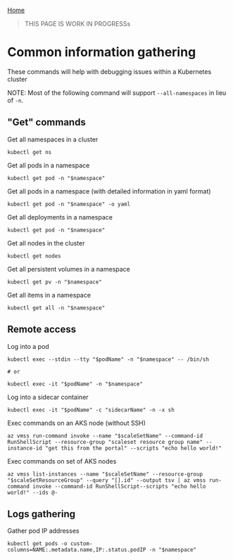 <!--
Markdown guide: https://github.github.com/gfm/
-->

[Home](../index.md)

> THIS PAGE IS WORK IN PROGRESSs

# Common information gathering

These commands will help with debugging issues within a Kubernetes cluster

NOTE: Most of the following command will  support `--all-namespaces` in lieu of `-n`.

## "Get" commands

Get all namespaces in a cluster

```shell
kubectl get ns
```

Get all pods in a namespace

```shell
kubectl get pod -n "$namespace"
```

Get all pods in a namespace (with detailed information in yaml format)

```shell
kubectl get pod -n "$namespace" -o yaml
```

Get all deployments in a namespace
```shell
kubectl get pod -n "$namespace"
```

Get all nodes in the cluster
```
kubectl get nodes
```

Get all persistent volumes in a namespace
```shell
kubectl get pv -n "$namespace"
```

Get all items in a namespace

```shell
kubectl get all -n "$namespace"
```

## Remote access

Log into a pod

```shell
kubectl exec --stdin --tty "$podName" -n "$namespace" -- /bin/sh

# or

kubectl exec -it "$podName" -n "$namespace"
```

Log into a sidecar container

```shell
kubectl exec -it "$podName" -c "sidecarName" -n -x sh
```

Exec commands on an AKS node (without SSH)

```shell
az vmss run-command invoke --name "$scaleSetName" --command-id RunShellScript --resource-group "scaleset resource group name" --instance-id "get this from the portal" --scripts "echo hello world!"
```

Exec commands on set of AKS nodes

```shell
az vmss list-instances --name "$scaleSetName" --resource-group "$scaleSetResourceGroup" --query "[].id" --output tsv | az vmss run-command invoke --command-id RunShellScript--scripts "echo hello world!" --ids @-
```

## Logs gathering

Gather pod IP addresses

```shell
kubectl get pods -o custom-columns=NAME:.metadata.name,IP:.status.podIP -n "$namespace"
```